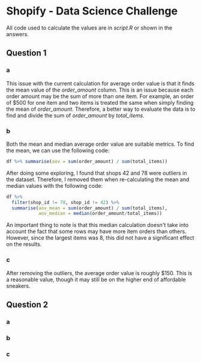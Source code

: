 # Shopify - Data Science Challenge

All code used to calculate the values are in *script.R* or shown in the answers.

## Question 1

### a
This issue with the current calculation for average order value is that it finds the mean value of the *order_amount* column. This is an issue because each order amount may be the sum of more than one item. For example, an order of $500 for one item and two items is treated the same when simply finding the mean of *order_amount*. Therefore, a better way to evaluate the data is to find and divide the sum of *order_amount* by *total_items*.

### b
Both the mean and median average order value are suitable metrics. To find the mean, we can use the following code:
```R
df %>% summarise(aov = sum(order_amount) / sum(total_items))
```

After doing some exploring, I found that shops 42 and 78 were outliers in the dataset. Therefore, I removed them when re-calculating the mean and median values with the following code:
```R
df %>% 
  filter(shop_id != 78, shop_id != 42) %>%
  summarise(aov_mean = sum(order_amount) / sum(total_items),
            aov_median = median(order_amount/total_items))
```

An important thing to note is that this median calculation doesn't take into account the fact that some rows may have more item orders than others. However, since the largest items was 8, this did not have a significant effect on the results.

### c
After removing the outliers, the average order value is roughly $150. This is a reasonable value, though it may still be on the higher end of affordable sneakers.

## Question 2

### a
### b
### c




